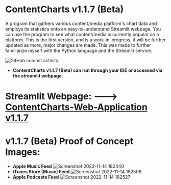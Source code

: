 # ContentCharts v1.1.7 (Beta)
A program that gathers various content/media platform's chart data and employs its statistics onto an easy-to-understand Streamlit webpage. 
You can use the program to see what content/media is currently popular on a platform.
This is the first version, and is a work-in-progress, it will be further updated as more, major changes are made.
This was made to further familiarize myself with the Python language and the Streamlit service. 

![GitHub commit activity](https://img.shields.io/github/commit-activity/y/ariankharazmi/ContentCharts-Web-Application)

* **ContentCharts v1.1.7 (Beta) can run through your IDE or accessed via the streamlit webpage.**


# Streamlit Webpage: ---> [ContentCharts-Web-Application v1.1.7](https://ariankharazmi-contentcharts-web-application-main-mj8coh.streamlit.app/)

# **v1.1.7 (Beta) Proof of Concept Images:**

- **Apple Music Feed**
![Screenshot 2022-11-14 182440](https://user-images.githubusercontent.com/100003892/201788907-cca9cece-38ae-4ce4-aa8c-f9549e6ad386.png)
- **iTunes Store (Music) Feed**
![Screenshot 2022-11-14 182508](https://user-images.githubusercontent.com/100003892/201788925-f105e61a-e424-4932-b824-f7e649969223.png)
- **Apple Podcasts Feed**
![Screenshot 2022-11-14 182527](https://user-images.githubusercontent.com/100003892/201788936-ec30cfd4-2fd1-48ef-b12a-6698aa5e35ac.png)

